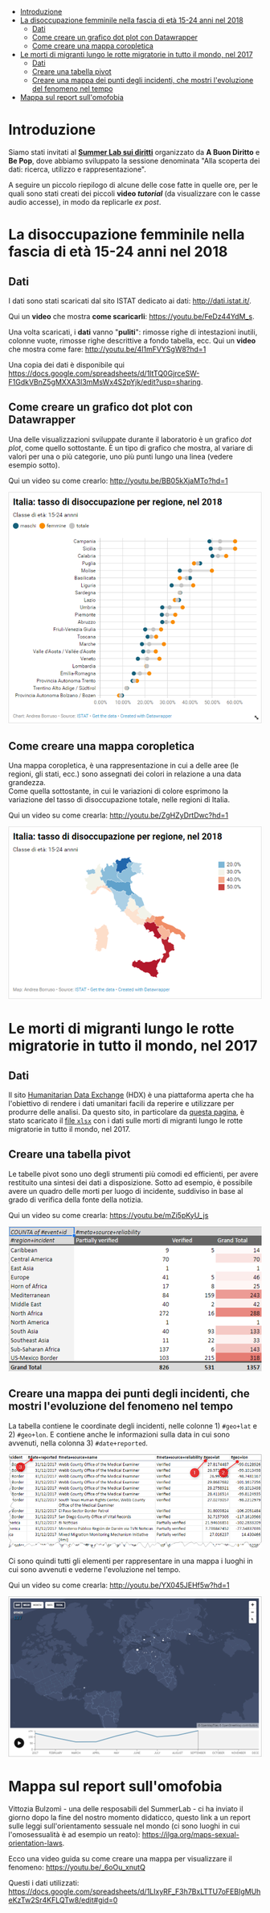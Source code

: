 - [Introduzione](#introduzione)
- [La disoccupazione femminile nella fascia di età 15-24 anni nel 2018](#la-disoccupazione-femminile-nella-fascia-di-et%c3%a0-15-24-anni-nel-2018)
  - [Dati](#dati)
  - [Come creare un grafico dot plot con Datawrapper](#come-creare-un-grafico-dot-plot-con-datawrapper)
  - [Come creare una mappa coropletica](#come-creare-una-mappa-coropletica)
- [Le morti di migranti lungo le rotte migratorie in tutto il mondo, nel 2017](#le-morti-di-migranti-lungo-le-rotte-migratorie-in-tutto-il-mondo-nel-2017)
  - [Dati](#dati-1)
  - [Creare una tabella pivot](#creare-una-tabella-pivot)
  - [Creare una mappa dei punti degli incidenti, che mostri l'evoluzione del fenomeno nel tempo](#creare-una-mappa-dei-punti-degli-incidenti-che-mostri-levoluzione-del-fenomeno-nel-tempo)
- [Mappa sul report sull'omofobia](#mappa-sul-report-sullomofobia)

# Introduzione

Siamo stati invitati al [**Summer Lab sui diritti**](http://www.numeripari.org/2019/07/20/summer-lab-sui-diritti-be-pop-al-castello-di-santa-severa/) organizzato da  **A Buon Diritto** e **Be Pop**, dove abbiamo sviluppato la sessione denominata "Alla scoperta dei dati: ricerca, utilizzo e rappresentazione".

A seguire un piccolo riepilogo di alcune delle cose fatte in quelle ore, per le quali sono stati creati dei piccoli **video *tutorial*** (da visualizzare con le casse audio accesse), in modo da replicarle *ex post*.

# La disoccupazione femminile nella fascia di età 15-24 anni nel 2018

## Dati

I dati sono stati scaricati dal sito ISTAT dedicato ai dati: <http://dati.istat.it/>.

Qui un **video** che mostra **come scaricarli**: <https://youtu.be/FeDz44YdM_s>.

Una volta scaricati, i **dati** vanno "**puliti**": rimosse righe di intestazioni inutili, colonne vuote, rimosse righe descrittive a fondo tabella, ecc. Qui un **video** che mostra come fare: <http://youtu.be/4I1mFVYSgW8?hd=1>

Una copia dei dati è disponibile qui <https://docs.google.com/spreadsheets/d/1ltTQ0GjrceSW-F1GdkVBnZ5gMXXA3l3mMsWx4S2pYjk/edit?usp=sharing>.

## Come creare un grafico dot plot con Datawrapper

Una delle visualizzazioni sviluppate durante il laboratorio è un grafico *dot plot*, come quello sottostante. È un tipo di grafico che mostra, al variare di valori per una o più categorie, uno più punti lungo una linea (vedere esempio sotto).

Qui un video su come crearlo: <http://youtu.be/BB05kXjaMTo?hd=1>

[![](./imgs/dotplot.png)](https://www.datawrapper.de/_/AgTpz/)

## Come creare una mappa coropletica

Una mappa coropletica, è una rappresentazione in cui a delle aree (le regioni, gli stati, ecc.) sono assegnati dei colori in relazione a una data grandezza.<br>
Come quella sottostante, in cui le variazioni di colore esprimono la variazione del tasso di disoccupazione totale, nelle regioni di Italia.

Qui un video su come crearla: <http://youtu.be/ZgHZyDrtDwc?hd=1>

[![](./imgs/mappacoropletica.png)](https://www.datawrapper.de/_/CzImD/)


# Le morti di migranti lungo le rotte migratorie in tutto il mondo, nel 2017

## Dati

Il sito [Humanitarian Data Exchange](https://data.humdata.org/) (HDX) è una piattaforma aperta che ha l'obiettivo di rendere i dati umanitari facili da reperire e utilizzare per produrre delle analisi. Da questo sito, in particolare da [questa pagina](https://data.humdata.org/dataset/migrant-deaths-by-month), è stato scaricato il [file `xlsx`](https://missingmigrants.iom.int/global-figures/2017/HDXxls) con i dati sulle morti di migranti lungo le rotte migratorie in tutto il mondo, nel 2017.

## Creare una tabella pivot

Le tabelle pivot sono uno degli strumenti più comodi ed efficienti, per avere restituito una sintesi dei dati a disposizione. Sotto ad esempio, è possibile avere un quadro delle morti per luogo di incidente, suddiviso in base al grado di verifica della fonte della notizia.

Qui un video su come crearla: <https://youtu.be/mZi5pKyU_js>

[![](./imgs/pivot.png)](https://docs.google.com/spreadsheets/d/1G3P4BT8lZ6-nSQ5yxyyfEy6Z4M9RnYAGoQDOdMF1D9I/edit#gid=747439266)

## Creare una mappa dei punti degli incidenti, che mostri l'evoluzione del fenomeno nel tempo

La tabella contiene le coordinate degli incidenti, nelle colonne 1) `#geo+lat` e 2) `#geo+lon`. E contiene anche le informazioni sulla data in cui sono avvenuti, nella colonna 3) `#date+reported`.

[![](./imgs/coordinates.png)](https://docs.google.com/spreadsheets/d/1G3P4BT8lZ6-nSQ5yxyyfEy6Z4M9RnYAGoQDOdMF1D9I/edit#gid=2137038897)

Ci sono quindi tutti gli elementi per rappresentare in una mappa i luoghi in cui sono avvenuti e vederne l'evoluzione nel tempo.

Qui un video su come crearla: <http://youtu.be/YX045JEHf5w?hd=1>

[![](./imgs/flourish.png)](https://public.flourish.studio/visualisation/545370/)

# Mappa sul report sull'omofobia

Vittozia Bulzomì - una delle resposabili del SummerLab - ci ha inviato il giorno dopo la fine del nostro momento didaticco, questo link a un report sulle leggi sull'orientamento sessuale nel mondo (ci sono luoghi in cui l'omosessualità è ad esempio un reato): <https://ilga.org/maps-sexual-orientation-laws>.

Ecco una video guida su come creare una mappa per visualizzare il fenomeno: <https://youtu.be/_6oOu_xnutQ>

Questi i dati utilizzati: https://docs.google.com/spreadsheets/d/1LIxyRF_F3h7BxLTTU7oFEBIgMUheKzTw2Sr4KFLQTw8/edit#gid=0

